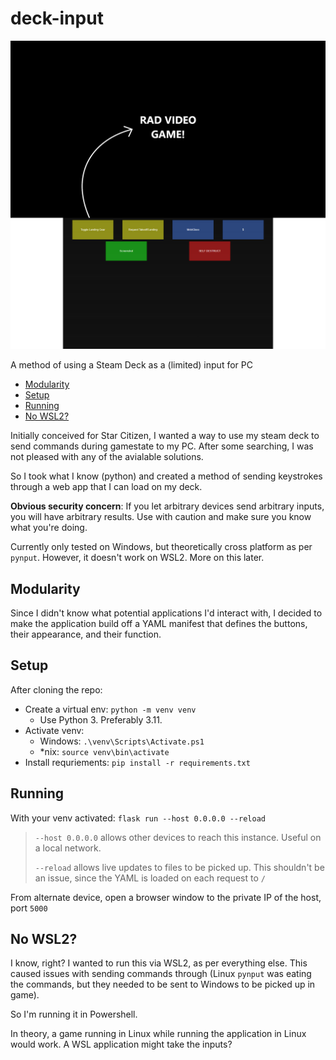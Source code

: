 # deck-input

![Example Image](/readme_images/example.png)

A method of using a Steam Deck as a (limited) input for PC

<!-- START doctoc generated TOC please keep comment here to allow auto update -->
<!-- DON'T EDIT THIS SECTION, INSTEAD RE-RUN doctoc TO UPDATE -->

- [Modularity](#modularity)
- [Setup](#setup)
- [Running](#running)
- [No WSL2?](#no-wsl2)

<!-- END doctoc generated TOC please keep comment here to allow auto update -->

Initially conceived for Star Citizen, I wanted a way to use my steam deck to
send commands during gamestate to my PC. After some searching, I was not pleased
with any of the avialable solutions.

So I took what I know (python) and created a method of sending keystrokes
through a web app that I can load on my deck.

**Obvious security concern**: If you let arbitrary devices send arbitrary inputs,
you will have arbitrary results. Use with caution and make sure you know what
you're doing.

Currently only tested on Windows, but theoretically cross platform as per
`pynput`. However, it doesn't work on WSL2. More on this later.

## Modularity

Since I didn't know what potential applications I'd interact with, I decided to
make the application build off a YAML manifest that defines the buttons,
their appearance, and their function.

## Setup

After cloning the repo:

- Create a virtual env: `python -m venv venv`
  - Use Python 3. Preferably 3.11.
- Activate venv:
  - Windows: `.\venv\Scripts\Activate.ps1`
  - *nix: `source venv\bin\activate`
- Install requriements: `pip install -r requirements.txt`

## Running

With your venv activated:
`flask run --host 0.0.0.0 --reload`

> `--host 0.0.0.0` allows other devices to reach this instance. Useful on a
> local network.
>
> `--reload` allows live updates to files to be picked up. This shouldn't be an
> issue, since the YAML is loaded on each request to `/`

From alternate device, open a browser window to the private IP of the host,
port `5000`

## No WSL2?

I know, right? I wanted to run this via WSL2, as per everything else. This
caused issues with sending commands through (Linux `pynput` was eating the
commands, but they needed to be sent to Windows to be picked up in game).

So I'm running it in Powershell.

In theory, a game running in Linux while running the application in Linux would
work. A WSL application might take the inputs?
